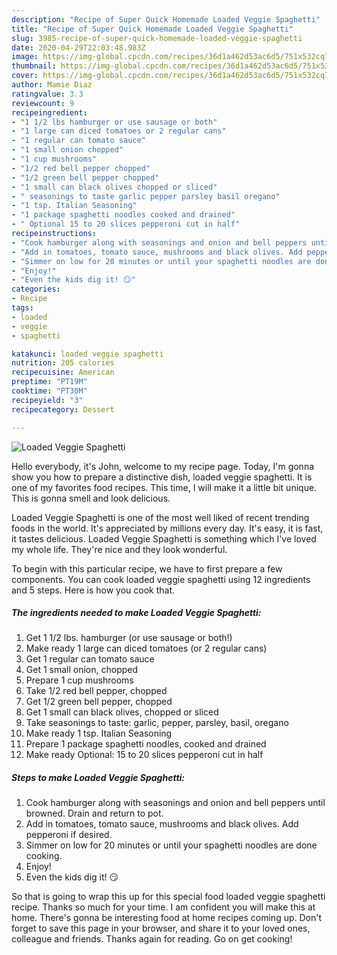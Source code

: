 ```yaml
---
description: "Recipe of Super Quick Homemade Loaded Veggie Spaghetti"
title: "Recipe of Super Quick Homemade Loaded Veggie Spaghetti"
slug: 3985-recipe-of-super-quick-homemade-loaded-veggie-spaghetti
date: 2020-04-29T22:03:48.983Z
image: https://img-global.cpcdn.com/recipes/36d1a462d53ac6d5/751x532cq70/loaded-veggie-spaghetti-recipe-main-photo.jpg
thumbnail: https://img-global.cpcdn.com/recipes/36d1a462d53ac6d5/751x532cq70/loaded-veggie-spaghetti-recipe-main-photo.jpg
cover: https://img-global.cpcdn.com/recipes/36d1a462d53ac6d5/751x532cq70/loaded-veggie-spaghetti-recipe-main-photo.jpg
author: Mamie Diaz
ratingvalue: 3.3
reviewcount: 9
recipeingredient:
- "1 1/2 lbs hamburger or use sausage or both"
- "1 large can diced tomatoes or 2 regular cans"
- "1 regular can tomato sauce"
- "1 small onion chopped"
- "1 cup mushrooms"
- "1/2 red bell pepper chopped"
- "1/2 green bell pepper chopped"
- "1 small can black olives chopped or sliced"
- " seasonings to taste garlic pepper parsley basil oregano"
- "1 tsp. Italian Seasoning"
- "1 package spaghetti noodles cooked and drained"
- " Optional 15 to 20 slices pepperoni cut in half"
recipeinstructions:
- "Cook hamburger along with seasonings and onion and bell peppers until browned. Drain and return to pot."
- "Add in tomatoes, tomato sauce, mushrooms and black olives. Add pepperoni if desired."
- "Simmer on low for 20 minutes or until your spaghetti noodles are done cooking."
- "Enjoy!"
- "Even the kids dig it! 😏"
categories:
- Recipe
tags:
- loaded
- veggie
- spaghetti

katakunci: loaded veggie spaghetti 
nutrition: 205 calories
recipecuisine: American
preptime: "PT19M"
cooktime: "PT30M"
recipeyield: "3"
recipecategory: Dessert

---
```



![Loaded Veggie Spaghetti](https://img-global.cpcdn.com/recipes/36d1a462d53ac6d5/751x532cq70/loaded-veggie-spaghetti-recipe-main-photo.jpg)

Hello everybody, it's John, welcome to my recipe page. Today, I'm gonna show you how to prepare a distinctive dish, loaded veggie spaghetti. It is one of my favorites food recipes. This time, I will make it a little bit unique. This is gonna smell and look delicious.



Loaded Veggie Spaghetti is one of the most well liked of recent trending foods in the world. It's appreciated by millions every day. It's easy, it is fast, it tastes delicious. Loaded Veggie Spaghetti is something which I've loved my whole life. They're nice and they look wonderful.


To begin with this particular recipe, we have to first prepare a few components. You can cook loaded veggie spaghetti using 12 ingredients and 5 steps. Here is how you cook that.

<!--inarticleads1-->

##### The ingredients needed to make Loaded Veggie Spaghetti:

1. Get 1 1/2 lbs. hamburger (or use sausage or both!)
1. Make ready 1 large can diced tomatoes (or 2 regular cans)
1. Get 1 regular can tomato sauce
1. Get 1 small onion, chopped
1. Prepare 1 cup mushrooms
1. Take 1/2 red bell pepper, chopped
1. Get 1/2 green bell pepper, chopped
1. Get 1 small can black olives, chopped or sliced
1. Take  seasonings to taste: garlic, pepper, parsley, basil, oregano
1. Make ready 1 tsp. Italian Seasoning
1. Prepare 1 package spaghetti noodles, cooked and drained
1. Make ready  Optional: 15 to 20 slices pepperoni cut in half




<!--inarticleads2-->

##### Steps to make Loaded Veggie Spaghetti:

1. Cook hamburger along with seasonings and onion and bell peppers until browned. Drain and return to pot.
1. Add in tomatoes, tomato sauce, mushrooms and black olives. Add pepperoni if desired.
1. Simmer on low for 20 minutes or until your spaghetti noodles are done cooking.
1. Enjoy!
1. Even the kids dig it! 😏




So that is going to wrap this up for this special food loaded veggie spaghetti recipe. Thanks so much for your time. I am confident you will make this at home. There's gonna be interesting food at home recipes coming up. Don't forget to save this page in your browser, and share it to your loved ones, colleague and friends. Thanks again for reading. Go on get cooking!
